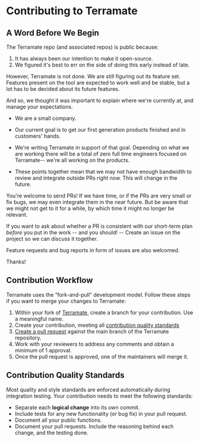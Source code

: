 # Contributing to Terramate

## A Word Before We Begin

The Terramate repo (and associated repos) is public because:

1. It has always been our intention to make it open-source.
2. We figured it's best to err on the side of doing this early instead of late.

However, Terramate is not done. We are still figuring out its feature set.
Features present on the tool are expected to work well and be stable, but
a lot has to be decided about its future features.

And so, we thought it was important to explain where we're currently at, and
manage your expectations.

- We are a small company.

- Our current goal is to get our first generation products finished and in
  customers' hands.

- We're writing Terramate in support of that goal. Depending on what we are
  working there will be a total of zero full time engineers focused on
  Terramate-- we're all working on the products.

- These points together mean that we may not have enough bandwidth to review and
  integrate outside PRs right now. This will change in the future.

You're welcome to send PRs! If we have time, or if the PRs are very small or fix
bugs, we may even integrate them in the near future. But be aware that we might
not get to it for a while, by which time it might no longer be relevant.

If you want to ask about whether a PR is consistent with our short-term plan
_before_ you put in the work -- and you should! -- Create an issue on the project
so we can discuss it together.

Feature requests and bug reports in form of issues are also welcomed.

Thanks!

## Contribution Workflow

Terramate uses the “fork-and-pull” development model. Follow these steps if
you want to merge your changes to Terramate:

1. Within your fork of
   [Terramate](https://github.com/mineiros-io/terramate), create a
   branch for your contribution. Use a meaningful name.
1. Create your contribution, meeting all
   [contribution quality standards](#contribution-quality-standards)
1. [Create a pull request](https://help.github.com/articles/creating-a-pull-request-from-a-fork/)
   against the main branch of the Terramate repository.
1. Work with your reviewers to address any comments and obtain a
   minimum of 1 approval.
1. Once the pull request is approved, one of the maintainers will merge it.

## Contribution Quality Standards

Most quality and style standards are enforced automatically during integration
testing. Your contribution needs to meet the following standards:

- Separate each **logical change** into its own commit.
- Include tests for any new functionality (or bug fix) in your pull request.
- Document all your public functions.
- Document your pull requests. Include the reasoning behind each change, and
  the testing done.
